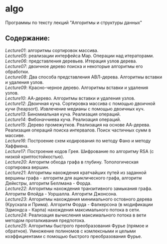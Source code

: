 algo
====

Программы по тексту лекций "Алгоритмы и структуры данных"
<h2>Содержание:</h2>

<i>Lecture01</i>: алгоритмы сортировок массива.<br/>
<i>Lecture05</i>: реализации интерфейса Map. Операции над итераторами.<br/>
<i>Lecture06</i>: представления деревьев. Итерация узлов дерева.<br/>
<i>Lecture07</i>: двоичное дерево поиска и некоторые алгоритмы его обработки.<br/>
<i>Lecture08</i>: Два способа представления АВЛ-дерева. Алгоритмы вставки и удаления узлов.<br/>
<i>Lecture09</i>: Красно-черное дерево. Алгоритмы вставки и удаления узлов.<br/>
<i>Lecture10</i>: АА-дерево. Алгоритмы вставки и удаления узлов.<br/>
<i>Lecture12</i>: Двоичная куча. Сортировка массива с помощью двоичной кучи (heapsort). Извлечение медианы с помощью двоичных куч.<br/>
<i>Lecture13</i>: Биномиальная куча. Реализация операций.<br/>
<i>Lecture14</i>: Фибоначчиева куча. Реализация операций.<br/>
<i>Lecture15</i>: Дерево промежутков. Реализация на основе АА-дерева. Реализация операций поиска интервалов. Поиск частичных сумм в массиве.<br/>
<i>Lecture16</i>: Построение схем кодирования по методу Фано и методу Хаффмена.<br/>
<i>Lecture17</i>: Построение кодов Грея. Шифрование по алгоритму RSA (с низкой криптостойкостью).<br/>
<i>Lecture20</i>: Алгоритм обхода графа в глубину. Топологическая сортировка вершин.<br/>
<i>Lecture21</i>: Алгоритмы нахождения кратчайших путей из заданной вершины графа - алгоритм для ациклического графа, алгоритм Дейкстры, алгоритм Беллмана - Форда.<br/>
<i>Lecture22</i>: Алгоритмы нахождения транзитивного замыкания графа. Алгоритм Флойда - Уоршалла. Алгоритм Джонсона.<br/>
<i>Lecture23</i>: Алгоритмы нахождения минимального остовного дерева (Крускала и Прима). Алгоритм Форда - Фалкерсона (в модификации Эдмондса - Карпа) нахождения максимального потока в сети.<br/>
<i>Lecture24</i>: Реализация вычисления максимального потока в вети методом проталкивания предпотока.<br/>
<i>Lecture25</i>: Алгоритмы быстрого преобразования Фурье (прямое и обратное). Умножение полиномов с комлексными и целыми коэффициентами с помощью быстрого преобразования Фурье.
